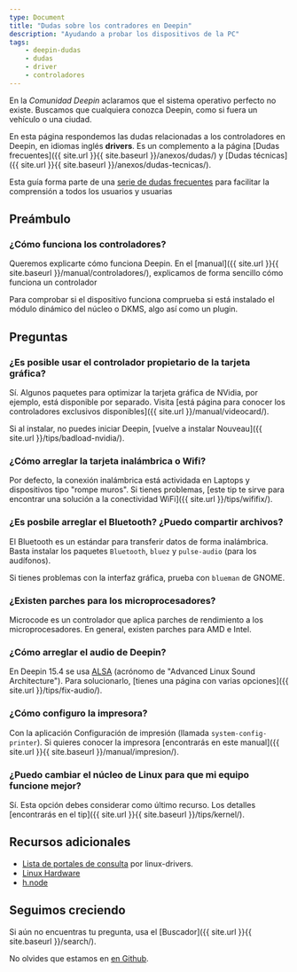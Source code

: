 ```yaml
---
type: Document
title: "Dudas sobre los contradores en Deepin"
description: "Ayudando a probar los dispositivos de la PC"
tags:
    - deepin-dudas
    - dudas
    - driver
    - controladores
---
```


En la *Comunidad Deepin* aclaramos que el sistema operativo  perfecto no existe. Buscamos que cualquiera conozca Deepin, como si fuera un vehículo o una ciudad.

En esta página respondemos las dudas relacionadas a los controladores en Deepin, en idiomas inglés **drivers**. Es un complemento a la página [Dudas frecuentes]({{ site.url }}{{ site.baseurl }}/anexos/dudas/) y [Dudas técnicas]({{ site.url }}{{ site.baseurl }}/anexos/dudas-tecnicas/).

Esta guía forma parte de una <a href="/dudas">serie de dudas frecuentes</a> para facilitar la comprensión a todos los usuarios y usuarias

## Preámbulo
### ¿Cómo funciona los controladores?
Queremos explicarte cómo funciona Deepin. En el [manual]({{ site.url }}{{ site.baseurl }}/manual/controladores/), explicamos de forma sencillo cómo funciona un controlador

Para comprobar si el dispositivo funciona comprueba si está instalado el módulo dinámico del núcleo o DKMS, algo así como un plugin.

## Preguntas
### ¿Es posible usar el controlador propietario de la tarjeta gráfica?
Sí. Algunos paquetes para optimizar la tarjeta gráfica de NVidia, por ejemplo, está disponible por separado. Visita [está página para conocer los controladores exclusivos disponibles]({{ site.url }}/manual/videocard/).

Si al instalar, no puedes iniciar Deepin, [vuelve a instalar Nouveau]({{ site.url }}/tips/badload-nvidia/).




### ¿Cómo arreglar la tarjeta inalámbrica o Wifi?
Por defecto, la conexión inalámbrica está actividada en Laptops y dispositivos tipo "rompe muros". Si tienes problemas, [este tip te sirve para encontrar una solución a la conectividad WiFi]({{ site.url }}/tips/wififix/).




### ¿Es posbile arreglar el Bluetooth? ¿Puedo compartir archivos?
El Bluetooth es un estándar para transferir datos de forma inalámbrica. Basta instalar los paquetes `Bluetooth`, `bluez` y `pulse-audio` (para los audífonos).

Si tienes problemas con la interfaz gráfica, prueba con `blueman` de GNOME.




### ¿Existen parches para los microprocesadores?
Microcode es un controlador que aplica parches de rendimiento a los microprocesadores. En general, existen parches para AMD e Intel.




### ¿Cómo arreglar el audio de Deepin?
En Deepin 15.4 se usa [ALSA](https://www.alsa-project.org/main/index.php/Main_Page) (acrónomo de "Advanced Linux Sound Architecture"). Para solucionarlo, [tienes una página con varias opciones]({{ site.url }}/tips/fix-audio/).




### ¿Cómo configuro la impresora?
Con la aplicación Configuración de impresión (llamada `system-config-printer`). Si quieres conocer la impresora [encontrarás en este manual]({{ site.url }}{{ site.baseurl }}/manual/impresion/).




### ¿Puedo cambiar el núcleo de Linux para que mi equipo funcione mejor?
Sí. Esta opción debes considerar como último recurso. Los detalles [encontrarás en el tip]({{ site.url }}{{ site.baseurl }}/tips/kernel/).




## Recursos adicionales
* [Lista de portales de consulta](https://www.linux-drivers.org/) por linux-drivers.
* [Linux Hardware](https://linux-hardware.org/)
* [h.node](https://h-node.org/home/index/es)




## Seguimos creciendo
Si aún no encuentras tu pregunta, usa el [Buscador]({{ site.url }}{{ site.baseurl }}/search/).

No olvides que estamos en [en Github](https://github.com/comunidad-deepin/comunidad-deepin.github.io).
